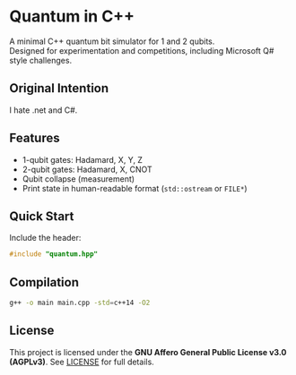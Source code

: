 # Quantum in C++

A minimal C++ quantum bit simulator for 1 and 2 qubits.  
Designed for experimentation and competitions, including Microsoft Q# style challenges.

## Original Intention

I hate .net and C#.

## Features

- 1-qubit gates: Hadamard, X, Y, Z
- 2-qubit gates: Hadamard, X, CNOT
- Qubit collapse (measurement)
- Print state in human-readable format (`std::ostream` or `FILE*`)

## Quick Start

Include the header:

```cpp
#include "quantum.hpp"
````

## Compilation

```sh
g++ -o main main.cpp -std=c++14 -O2
```

## License

This project is licensed under the **GNU Affero General Public License v3.0 (AGPLv3)**.
See [LICENSE](LICENSE) for full details.
